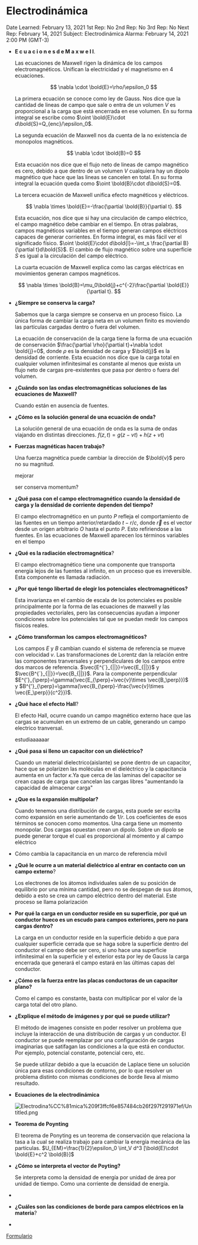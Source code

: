 # Electrodinámica

Date Learned: February 13, 2021
1st Rep: No
2nd Rep: No
3rd Rep: No
Next Rep: February 14, 2021
Subject: Electrodinámica
Alarma: February 14, 2021 2:00 PM (GMT-3)

- **E c u a c i o n e s   d e   M a x w e l l**.
    
    Las ecuaciones de Maxwell rigen la dinámica de los campos electromagnéticos. Unifican la electricidad y el magnetismo en 4 ecuaciones.
    
    $$
    \nabla \cdot \bold{E}=\rho/\epsilon_0   
    $$
    
    La primera ecuación se conoce como ley de Gauss. Nos dice que la cantidad de lineas de campo que sale o entra de un volumen $V$ es proporcional a la carga que está encerrada en ese volumen. En su forma integral se escribe como $\oint \bold{E}\cdot d\bold{S}=Q_{enc}/\epsilon_0$.
    
    La segunda ecuación de Maxwell nos da cuenta de la no existencia de monopolos magnéticos.
    
    $$
    \nabla \cdot \bold{B}=0
    $$
    
    Esta ecuación nos dice que el flujo neto de lineas de campo magnético es cero, debido a que dentro de un volumen $V$ cualquiera hay un dipolo magnético que hace que las lineas se cancelen en total. En su forma integral la ecuación queda como $\oint \bold{B}\cdot d\bold{S}=0$.
    
    La tercera ecuación de Maxwell unifica efecto magnéticos y eléctricos. 
    
    $$
    \nabla \times \bold{E}=-\frac{\partial \bold{B}}{\partial t}.
    $$
    
    Esta ecuación, nos dice que si hay una circulación de campo eléctrico, el campo magnético debe cambiar en el tiempo. En otras palabras, campos magnéticos variables en el tiempo generan campos eléctricos capaces de generar corrientes. En forma integral, es más fácil ver el significado físico. $\oint \bold{E}\cdot d\bold{l}=-\int_s \frac{\partial B}{\partial t}d\bold{S}$. El cambio de flujo magnético sobre una superficie $S$ es igual a la circulación del campo eléctrico.
    
    La cuarta ecuación de Maxwell explica como las cargas eléctricas en movimientos generan campos magnéticos.
    
    $$
    \nabla \times \bold{B}=\mu_0\bold{j}+c^{-2}\frac{\partial \bold{E}}{\partial t}.
    $$
    
- **¿Siempre se conserva la carga?**
    
    Sabemos que la carga siempre se conserva en un proceso físico. La única forma de cambiar la carga neta en un volumen finito es moviendo las partículas cargadas dentro o fuera del volumen. 
    
    La ecuación de conservación de la carga tiene la forma de una  ecuación de conservación $\frac{\partial \rho}{\partial t}+\nabla \cdot \bold{j}=0$, donde $\rho$ es la densidad de carga y $\bold{j}$ es la densidad de corriente. Esta ecuación nos dice que la carga total en cualquier  volumen infinitesimal es constante al menos que exista un flujo neto de cargas pre-existentes  que pasa por dentro o fuera del volumen.
    
- **¿Cuándo son las ondas electromagnéticas soluciones de las ecuaciones de Maxwell?**
    
    Cuando están en ausencia de fuentes.
    
- **¿Cómo es la solución general de una ecuación de onda?**
    
    La solución general de una ecuación de onda es la suma de ondas viajando en distintas direcciones. $f(z,t)=g(z-vt)+h(z+vt$)
    
- **Fuerzas magnéticas hacen trabajo?**
    
    Una fuerza magnética puede cambiar la dirección de $\bold{v}$ pero no su magnitud.
    
    mejorar
    
    ser conserva momentum?
    
- **¿Qué pasa con el campo electromagnético cuando la densidad de carga y la densidad de corriente dependen del tiempo?**
    
    El campo electromagnético en un punto $P$ refleja el comportamiento de las fuentes en un tiempo anterior/retardado $t-r/c$, donde $\vec{r}$ es el vector desde un origen arbitrario $O$ hasta el punto $P$. Esto refiriendose a las fuentes. En las ecuaciones de Maxwell aparecen los términos variables en el tiempo
    
- **¿Qué es la radiación electromagnética**?
    
    El campo electromagnético tiene una componente que transporta energía lejos de las fuentes al infinito, en un proceso que es irreversible. Esta componente es llamada radiación.
    
- **¿Por qué tengo libertad de elegir los potenciales electromagnéticos?**
    
    Esta invarianza en el cambio de escala de los potenciales es posible principalmente por la forma de las ecuaciones de maxwell y las propiedades vectoriales, pero las consecuencias ayudan a imponer condiciones sobre los potenciales tal que se puedan medir los campos físicos reales.
    
- **¿Cómo transforman los campos electromagnéticos?**
    
    Los campos $E$ y $B$ cambian cuando el sistema de referencia se mueve con velocidad $v$. Las transformaciones de Lorentz dan la relación entre las componentes tranversales y perpendiculares de los campos entre dos marcos de referencia.
    $\vec{E^{`}_{||}}=\vec{E_{||}}$ y $\vec{B^{`}_{||}}=\vec{B_{||}}$. Para la componente perpendicular $E^{'}_{\perp}=\gamma(\vec{E_{\perp}+\vec{v}\times \vec{B_\perp}})$ y $B^{'}_{\perp}=\gamma(\vec{B_{\perp}-\frac{\vec{v}\times \vec{E_\perp}}{c^2}})$.
    
- **¿Qué hace el efecto Hall**?
    
    El efecto Hall, ocurre cuando un campo magnético externo hace que las cargas se acumulen en un extremo de un cable, generando un  campo electrico tranversal.
    
    estudiaaaaaar
    
- **¿Qué pasa si lleno un capacitor con un dieléctrico?**
    
    Cuando un material dielectrico(aislante) se pone dentro de un capacitor, hace que se polarizen las moléculas en el dieléctrico y la capacitancia aumenta en un factor $\kappa$.Ya que cerca de las laminas del capacitor se crean capas de carga que cancelan las cargas libres "aumentando la capacidad de almacenar carga"
    
- **¿Que es la expansión multipolar?**
    
    Cuando tenemos una distribución de cargas, esta puede ser escrita como expansión en serie aumentando de $1/r$. Los coeficientes de esos términos se conocen como momentos. Una carga tiene un momento monopolar. Dos cargas opuestan crean un dipolo. Sobre un dipolo se puede generar torque el cual es proporcional al momento y al campo eléctrico
    
- Cómo cambia la capacitancia en un marco de referencia móvil
- **¿Qué le ocurre a un material dieléctrico al entrar en contacto con un campo externo**?
    
    Los electrones de los átomos individuales salen de su posición de equilibrio por una mínima cantidad, pero no se despegan de sus átomos, debido a esto se crea un campo eléctrico dentro del material. Este proceso se llama polarización
    
- **Por qué la carga en un conductor reside en su superficie, por qué un conductor hueco es un escudo para campos exteriores, pero no para cargas dentro?**
    
    La carga en un conductor reside en la superficie debido a que para cualquier superficie cerrada que se haga sobre la superficie dentro del conductor el campo debe ser cero, si uno hace una superficie infinitesimal en la superficie  y el exterior esta por ley de Gauss la carga encerrada que generará el campo estará en las últimas capas del conductor.
    
- **¿Cómo es la fuerza entre las placas conductoras de un capacitor plano?**
    
    Como el campo es constante, basta con multiplicar  por el valor de la carga total del otro plano. 
    
- **¿Explique el método de imágenes y por qué se puede utilizar?**
    
    El método de imagenes consiste en poder resolver un problema que incluye la interacción de una distribución de cargas y un conductor. El conductor se puede reemplazar por una configuración de cargas imaginarias que satifagan las condiciones a la que está en conductor. Por ejemplo, potencial constante, potencial cero, etc.
    
    Se puede utilizar debido a que la ecuación de Laplace tiene un solución única para esas condiciones de contorno, por lo que resolver un problema distinto con mismas condiciones de borde lleva al mismo resultado.
    
- **Ecuaciones de la electrodinámica**
    
    
    ![Electrodina%CC%81mica%209f3ffcf6e857484cb26f297f291971ef/Untitled.png](Electrodina%CC%81mica%209f3ffcf6e857484cb26f297f291971ef/Untitled.png)
    
- **Teorema de Poynting**
    
    El teorema de Ponyting es un teorema de conservación que relaciona la tasa a la cual se realiza trabajo para cambiar la energía mecánica de las partículas.
    $U_{EM}=\frac{1}{2}\epsilon_0 \int_V d^3 [\bold{E}\cdot \bold{E}+c^2 \bold{B}]$ 
    
- **¿Cómo se interpreta el vector de Poyting?**
    
    Se interpreta como la densidad de energía por unidad de área por unidad de tiempo. Como una corriente de densidad de energía. 
    
- 
- **¿Cuáles son las condiciones de borde para campos eléctricos en la materia**?
    
    
- 

[Formulario](Electrodina%CC%81mica%209f3ffcf6e857484cb26f297f291971ef/Formulario%204aa07f367ed44785b04fcd89b808f6c4.md)